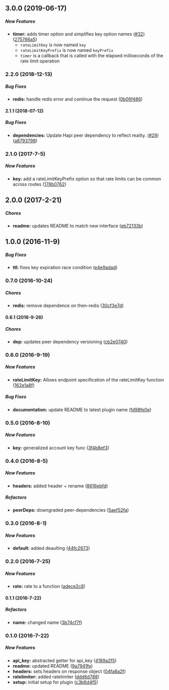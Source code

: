 ## 3.0.0 (2019-06-17)

##### New Features

* **timer:**  adds timer option and simplifies key option names ([#32](https://github.com/lob/hapi-rate-limiter/pull/32)) ([275786a5](https://github.com/lob/hapi-rate-limiter/commit/275786a5cfb31863f3ddbb4c055f58fc46489b7f))
  * `rateLimitKey` is now named `key`
  * `rateLimitKeyPrefix` is now named `keyPrefix`
  * `timer` is a callback that is called with the elapsed milliseconds of
    the rate limit operation

### 2.2.0 (2018-12-13)

##### Bug Fixes

* **redis:**  handle redis error and continue the request ([0b06f486](https://github.com/lob/hapi-rate-limiter/commit/0b06f486d717ab32d12b7bf61aa62d53352714e8))

#### 2.1.1 (2018-07-12)

##### Bug Fixes

* **dependencies:**  Update Hapi peer dependency to reflect reality. ([#29](https://github.com/lob/hapi-rate-limiter/pull/29)) ([a8793798](https://github.com/lob/hapi-rate-limiter/commit/a8793798c12405048e860c89c43eab9518ba2c1b))

### 2.1.0 (2017-7-5)

##### New Features

* **key:** add a rateLimitKeyPrefix option so that rate limits can be common across routes ([178b0762](https://github.com/lob/hapi-rate-limiter/commit/178b07626beb879b4bf100fdd0fcb20ab1a331d4))

## 2.0.0 (2017-2-21)

##### Chores

* **readme:** updates README to match new interface ([eb72133b](https://github.com/lob/hapi-rate-limiter/commit/eb72133bd042f917e8a931612ea4180546be0a36))

## 1.0.0 (2016-11-9)

##### Bug Fixes

* **ttl:** fixes key expiration race condition ([e4e9adad](https://github.com/lob/hapi-rate-limiter/commit/e4e9adad37f0b1dceced19039bb52b726ceafd5b))

### 0.7.0 (2016-10-24)

##### Chores

* **redis:** remove dependence on then-redis ([30cf3e7d](https://github.com/lob/hapi-rate-limiter/commit/30cf3e7d7a2e666b23a806f3bc4e7cbf35914907))

#### 0.6.1 (2016-9-26)

##### Chores

* **dep:** updates peer dependency versioning ([cb2e0740](https://github.com/lob/hapi-rate-limiter/commit/cb2e0740b0274759beeb1c479a5e73db1a8a4cc4))

### 0.6.0 (2016-9-19)

##### New Features

* **rateLimitKey:** Allows endpoint specification of the rateLimitKey function ([162e1a8f](https://github.com/lob/hapi-rate-limiter/commit/162e1a8f536e840e522dbcb9944d18cc1932feed))

##### Bug Fixes

* **documentation:** update README to latest plugin name ([fd98fe0e](https://github.com/lob/hapi-rate-limiter/commit/fd98fe0e355486fd1932353cfca6259ca9eb3b90))

### 0.5.0 (2016-8-10)

##### New Features

* **key:** generalized account key func ([3f4b8ef3](https://github.com/lob/hapi-rate-limit/commit/3f4b8ef3dfa6c9455093a79c3ae9b419ee994309))

### 0.4.0 (2016-8-5)

##### New Features

* **headers:** added header + rename ([8616ebfd](https://github.com/lob/hapi-rate-limit/commit/8616ebfd4a3668515ec41d05f7422df73d309cec))

##### Refactors

* **peerDeps:** downgraded peer-dependencies ([5aef52fa](https://github.com/lob/hapi-rate-limit/commit/5aef52fa2f63f549de50b799ed33c351cce93092))

### 0.3.0 (2016-8-1)

##### New Features

* **default:** added deaulting ([44fc2673](https://github.com/lob/hapi-rate-limit/commit/44fc267354033d97acbb86d302aa40e7140646a4))

### 0.2.0 (2016-7-25)

##### New Features

* **rate:** rate to a function ([adece2c8](https://github.com/lob/hapi-rate-limit/commit/adece2c8e8f6a2cf8666820feb3158d444aaf87f))

#### 0.1.1 (2016-7-22)

##### Refactors

* **name:** changed name ([3b74cf7f](https://github.com/lob/hapi-rate-limit/commit/3b74cf7fe99f79230c16191875f8b849914902a8))

### 0.1.0 (2016-7-22)

##### New Features

* **api_key:** abstracted getter for api_key ([4189a2f5](https://github.com/lob/hapi-rate-limit/commit/4189a2f5cd623db8b46d75ef6a7cd7428ac30dd5))
* **readme:** updated README ([9a7941fe](https://github.com/lob/hapi-rate-limit/commit/9a7941fe8f0c34b916a0634f0dc355e313477e11))
* **headers:** sets headers on response object ([04fa8a2f](https://github.com/lob/hapi-rate-limit/commit/04fa8a2f2904da1ea016b4383a7174213be90a96))
* **ratelimiter:** added ratelimiter ([ddd6d788](https://github.com/lob/hapi-rate-limit/commit/ddd6d788488c6d3bb30fac484c617ac124513e8e))
* **setup:** initial setup for plugin ([c3b6d4f5](https://github.com/lob/hapi-rate-limit/commit/c3b6d4f56dcbc60d70fbd407648ff30efdb42781))

